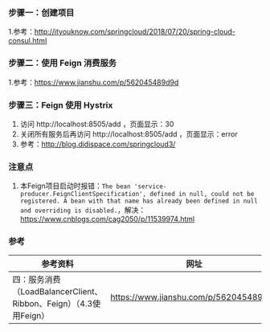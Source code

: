 ### 步骤一：创建项目
1.参考：http://ityouknow.com/springcloud/2018/07/20/spring-cloud-consul.html

### 步骤二：使用 Feign 消费服务
1.参考：https://www.jianshu.com/p/562045489d9d

### 步骤三：Feign 使用 Hystrix
1. 访问 http://localhost:8505/add ，页面显示：30
2. 关闭所有服务后再访问 http://localhost:8505/add ，页面显示：error
3. 参考：http://blog.didispace.com/springcloud3/

### 注意点
1. 本Feign项目启动时报错：`The bean 'service-producer.FeignClientSpecification', defined in null, could not be registered. A
 bean
 with that name has already been defined in null and overriding is disabled.`，解决：https://www.cnblogs.com/cag2050/p/11539974.html

### 参考
参考资料 | 网址
--- | ---
四：服务消费（LoadBalancerClient、Ribbon、Feign）（4.3使用Feign）| https://www.jianshu.com/p/562045489d9d